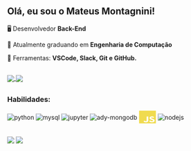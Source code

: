 ## Olá, eu sou o Mateus Montagnini!

 🖥 Desenvolvedor **Back-End**

 🌱 Atualmente graduando em **Engenharia de Computação**

 💼 Ferramentas: **VSCode, Slack, Git e GitHub.**

 ##


 <a href="https://github.com/mateus-montagnini/github-readme-stats">
  <img height=200 align="center" src="https://github-readme-stats.vercel.app/api?username=mateus-montagnini&show_icons=true&theme=radical" />
</a>
<a href="https://github.com/mateus-montagnini/convoychat">
  <img height=200 align="center" src="https://github-readme-stats.vercel.app/api/top-langs?username=mateus-montagnini&layout=compact&&theme=radical&langs_count=8&card_width=320" />
</a>
 

##

<div style="display: inline_block">
<h3 align="left">Habilidades:</h3>
 <img align="center" alt="python" height="55" width="45" src="https://cdn.jsdelivr.net/gh/devicons/devicon/icons/python/python-original.svg" />
 <img align="center" alt="mysql" height="65" width="55" src="https://cdn.jsdelivr.net/gh/devicons/devicon/icons/mysql/mysql-original-wordmark.svg" />
 <img align="center" alt="jupyter" height="55" width="45" src="https://cdn.jsdelivr.net/gh/devicons/devicon/icons/jupyter/jupyter-original-wordmark.svg" />
 <img align="center" alt="ady-mongodb" height="55" width="45" src="https://cdn.jsdelivr.net/gh/devicons/devicon/icons/mongodb/mongodb-original-wordmark.svg" />
 <img align="center" alt="javascript" height="30" width="40" src="https://raw.githubusercontent.com/devicons/devicon/master/icons/javascript/javascript-plain.svg">
 <img align="center" alt="nodejs" height="60" width="80" src="https://cdn.jsdelivr.net/gh/devicons/devicon/icons/nodejs/nodejs-original-wordmark.svg" />
</div>

##

  <a href = "mailto:mateus.r.montagnini@gmail.com"><img src="https://img.shields.io/badge/-Gmail-%23333?style=for-the-badge&logo=gmail&logoColor=white" target="_blank"></a>
  <a href="https://www.linkedin.com/in/mateus-montagnini-8070001a6/" target="_blank"><img src="https://img.shields.io/badge/-LinkedIn-%230077B5?style=for-the-badge&logo=linkedin&logoColor=white" target="_blank"></a> 
  
  
 
 

